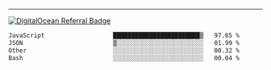 ---
[![DigitalOcean Referral Badge](https://web-platforms.sfo2.digitaloceanspaces.com/WWW/Badge%203.svg)](https://www.digitalocean.com/?refcode=37fa54d82492&utm_campaign=Referral_Invite&utm_medium=Referral_Program&utm_source=badge)

<!--START_SECTION:waka-->

```txt
JavaScript                   ████████████████████████▒   97.65 %
JSON                         ▒░░░░░░░░░░░░░░░░░░░░░░░░   01.99 %
Other                        ░░░░░░░░░░░░░░░░░░░░░░░░░   00.32 %
Bash                         ░░░░░░░░░░░░░░░░░░░░░░░░░   00.04 %
```

<!--END_SECTION:waka-->


[linkedin]: https://www.linkedin.com/in/mohamed-elh/


